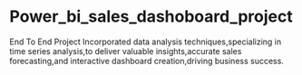 # Power_bi_sales_dashoboard_project
End To End Project
Incorporated data analysis techniques,specializing in time series analysis,to deliver valuable insights,accurate sales forecasting,and interactive dashboard creation,driving business success.
